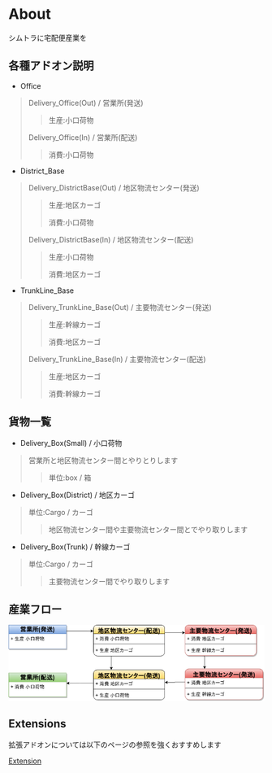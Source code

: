 # About
シムトラに宅配便産業を

## 各種アドオン説明

* Office

> Delivery_Office(Out) / 営業所(発送)
>> 生産:小口荷物
>
> Delivery_Office(In) / 営業所(配送)
>> 消費:小口荷物

* District_Base

> Delivery_DistrictBase(Out) / 地区物流センター(発送)
>> 生産:地区カーゴ
>>
>> 消費:小口荷物
>
> Delivery_DistrictBase(In) / 地区物流センター(配送)
>> 生産:小口荷物
>>
>> 消費:地区カーゴ

* TrunkLine_Base

> Delivery_TrunkLine_Base(Out) / 主要物流センター(発送)
>> 生産:幹線カーゴ
>>
>> 消費:地区カーゴ
>
> Delivery_TrunkLine_Base(In) / 主要物流センター(配送)
>> 生産:地区カーゴ
>>
>> 消費:幹線カーゴ

## 貨物一覧

* Delivery_Box(Small) / 小口荷物

> 営業所と地区物流センター間とやりとりします
>> 単位:box / 箱

* Delivery_Box(District) / 地区カーゴ

> 単位:Cargo / カーゴ
>> 地区物流センター間や主要物流センター間とでやり取りします

* Delivery_Box(Trunk) / 幹線カーゴ

> 単位:Cargo / カーゴ
>> 主要物流センター間でやり取りします

## 産業フロー

![フロー](https://raw.githubusercontent.com/Myagami/DeliveryFactory_Project/master/Delivery_Flow.png)

## Extensions
拡張アドオンについては以下のページの参照を強くおすすめします

[Extension](https://github.com/Myagami/DeliveryFactory_Project/tree/master/Extensions)


